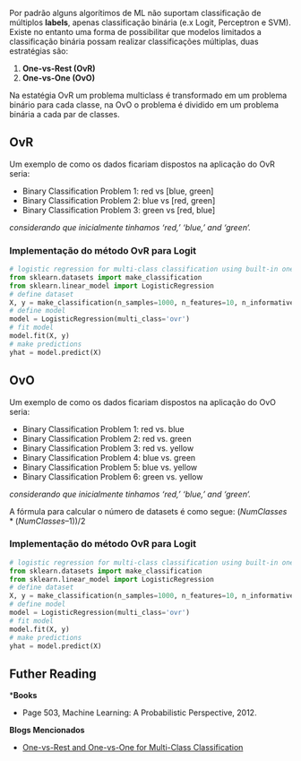 Por padrão alguns algorítimos de ML não suportam classificação de múltiplos **labels**, apenas classificação binária (e.x Logit, Perceptron e SVM). Existe no entanto uma forma de possibilitar que modelos limitados a classificação binária possam realizar classificações múltiplas, duas estratégias são:

1. **One-vs-Rest (OvR)**
2. **One-vs-One  (OvO)**

Na estatégia OvR um problema multiclass é transformado em um problema binário para cada classe, na OvO o problema é dividido em um problema binária a cada par de classes.

## OvR
Um exemplo de como os dados ficariam dispostos na aplicação do OvR seria:

- Binary Classification Problem 1: red vs [blue, green]
- Binary Classification Problem 2: blue vs [red, green]
- Binary Classification Problem 3: green vs [red, blue]

*considerando que inicialmente tinhamos ‘red,’ ‘blue,’ and ‘green‘.*

### Implementação do método OvR para Logit

```python
# logistic regression for multi-class classification using built-in one-vs-rest
from sklearn.datasets import make_classification
from sklearn.linear_model import LogisticRegression
# define dataset
X, y = make_classification(n_samples=1000, n_features=10, n_informative=5, n_redundant=5, n_classes=3, random_state=1)
# define model
model = LogisticRegression(multi_class='ovr')
# fit model
model.fit(X, y)
# make predictions
yhat = model.predict(X)
```

## OvO
Um exemplo de como os dados ficariam dispostos na aplicação do OvO seria:


- Binary Classification Problem 1: red vs. blue
- Binary Classification Problem 2: red vs. green
- Binary Classification Problem 3: red vs. yellow
- Binary Classification Problem 4: blue vs. green
- Binary Classification Problem 5: blue vs. yellow
- Binary Classification Problem 6: green vs. yellow

*considerando que inicialmente tinhamos ‘red,’ ‘blue,’ and ‘green‘.*

A fórmula para calcular o número de datasets é como segue: $(NumClasses * (NumClasses – 1)) / 2$

### Implementação do método OvR para Logit

```python
# logistic regression for multi-class classification using built-in one-vs-rest
from sklearn.datasets import make_classification
from sklearn.linear_model import LogisticRegression
# define dataset
X, y = make_classification(n_samples=1000, n_features=10, n_informative=5, n_redundant=5, n_classes=3, random_state=1)
# define model
model = LogisticRegression(multi_class='ovr')
# fit model
model.fit(X, y)
# make predictions
yhat = model.predict(X)
```


## **Futher Reading**

***Books**
- Page 503, Machine Learning: A Probabilistic Perspective, 2012.

**Blogs Mencionados**
- [One-vs-Rest and One-vs-One for Multi-Class Classification](https://machinelearningmastery.com/one-vs-rest-and-one-vs-one-for-multi-class-classification/)
